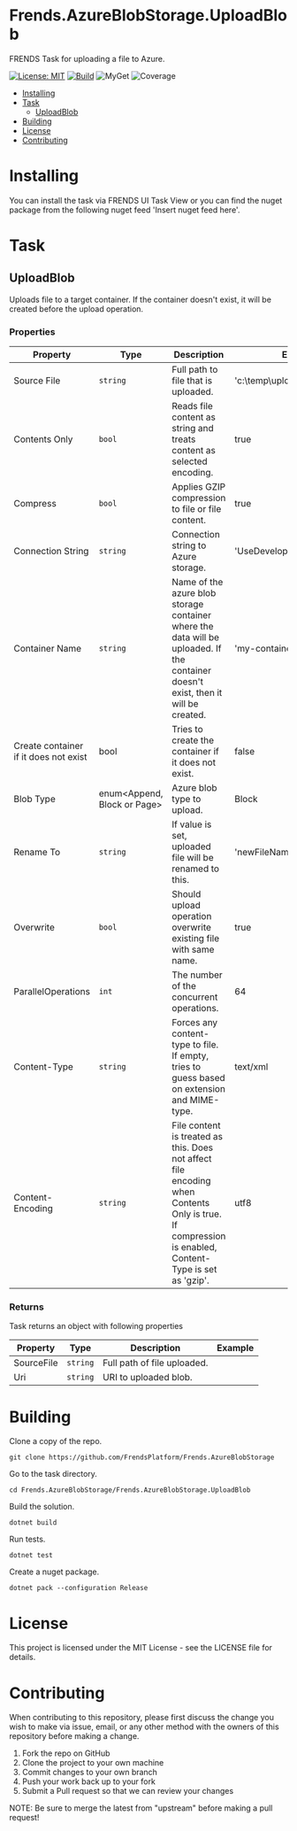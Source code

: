 # Frends.AzureBlobStorage.UploadBlob
FRENDS Task for uploading a file to Azure.

[![License: MIT](https://img.shields.io/badge/License-MIT-green.svg)](https://opensource.org/licenses/MIT) 
[![Build](https://github.com/FrendsPlatform/Frends.AzureBlobStorage/actions/workflows/UploadBlob_build_and_test_on_main.yml/badge.svg)](https://github.com/FrendsPlatform/Frends.AzureBlobStorage/actions)
![MyGet](https://img.shields.io/myget/frends-tasks/v/Frends.AzureBlobStorage.UploadBlob)
![Coverage](https://app-github-custom-badges.azurewebsites.net/Badge?key=FrendsPlatform/Frends.AzureBlobStorage/Frends.AzureBlobStorage.UploadBlob|main)

- [Installing](#installing)
- [Task](#task)
     - [UploadBlob](#UploadBlob)
- [Building](#building)
- [License](#license)
- [Contributing](#contributing)

# Installing

You can install the task via FRENDS UI Task View or you can find the nuget package from the following nuget feed 'Insert nuget feed here'.

# Task

## UploadBlob
Uploads file to a target container. If the container doesn't exist, it will be created before the upload operation.

### Properties

| Property                              | Type                        | Description                                                                                                                                          | Example                      |
|---------------------------------------|-----------------------------|------------------------------------------------------------------------------------------------------------------------------------------------------|------------------------------|
| Source File                           | `string`                    | Full path to file that is uploaded.                                                                                                                  | 'c:\temp\uploadMe.xml'       |
| Contents Only                         | `bool`                      | Reads file content as string and treats content as selected encoding.                                                                                | true                         |
| Compress                              | `bool`                      | Applies GZIP compression to file or file content.                                                                                                    | true                         |
| Connection String                     | `string`                    | Connection string to Azure storage.                                                                                                                  | 'UseDevelopmentStorage=true' |
| Container Name                        | `string`                    | Name of the azure blob storage container where the data will be uploaded. If the container doesn't exist, then it will be created.                   | 'my-container'               |
| Create container if it does not exist | bool                        | Tries to create the container if it does not exist.                                                                                                  | false                        |
| Blob Type                             | enum<Append, Block or Page> | Azure blob type to upload.                                                                                                                           | Block                        |
| Rename To                             | `string`                    | If value is set, uploaded file will be renamed to this.                                                                                              | 'newFileName.xml'            |
| Overwrite                             | `bool`                      | Should upload operation overwrite existing file with same name.                                                                                      | true                         |
| ParallelOperations                    | `int`                       | The number of the concurrent operations.                                                                                                             | 64                           |
| Content-Type                          | `string`                    | Forces any content-type to file. If empty, tries to guess based on extension and MIME-type.                                                          | text/xml                     |
| Content-Encoding                      | `string`                    | File content is treated as this. Does not affect file encoding when Contents Only is true. If compression is enabled, Content-Type is set as 'gzip'. | utf8                         |

### Returns

Task returns an object with following properties

| Property   | Type     | Description                 | Example |
|------------|----------|-----------------------------|---------|
| SourceFile | `string` | Full path of file uploaded. |         |
| Uri        | `string` | URI to uploaded blob.       |         |

# Building

Clone a copy of the repo.

`git clone https://github.com/FrendsPlatform/Frends.AzureBlobStorage`

Go to the task directory.

`cd Frends.AzureBlobStorage/Frends.AzureBlobStorage.UploadBlob`

Build the solution.

`dotnet build`

Run tests.

`dotnet test`

Create a nuget package.

`dotnet pack --configuration Release`

# License

This project is licensed under the MIT License - see the LICENSE file for details.

# Contributing
When contributing to this repository, please first discuss the change you wish to make via issue, email, or any other method with the owners of this repository before making a change.

1. Fork the repo on GitHub
2. Clone the project to your own machine
3. Commit changes to your own branch
4. Push your work back up to your fork
5. Submit a Pull request so that we can review your changes

NOTE: Be sure to merge the latest from "upstream" before making a pull request!

